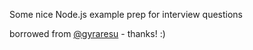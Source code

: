 Some nice Node.js example prep for interview questions

borrowed from [@gyraresu]('https://github.com/gyaresu') - thanks! :)
